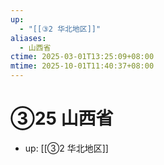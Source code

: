 ```yaml
---
up:
  - "[[③2 华北地区]]"
aliases:
  - 山西省
ctime: 2025-03-01T13:25:09+08:00
mtime: 2025-10-01T11:40:37+08:00
---
```


# ③25 山西省

- up: [[③2 华北地区]]

